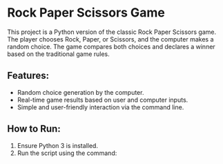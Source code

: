 # Rock Paper Scissors Game
This project is a Python version of the classic Rock Paper Scissors game. The player chooses Rock, Paper, or Scissors, and the computer makes a random choice. The game compares both choices and declares a winner based on the traditional game rules.

## Features:
- Random choice generation by the computer.
- Real-time game results based on user and computer inputs.
- Simple and user-friendly interaction via the command line.

## How to Run:
1. Ensure Python 3 is installed.
2. Run the script using the command:
